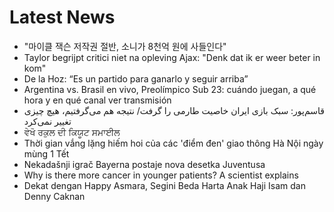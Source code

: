 # Latest News
-  "마이클 잭슨 저작권 절반, 소니가 8천억 원에 사들인다"
-  Taylor begrijpt critici niet na opleving Ajax: "Denk dat ik er weer beter in kom"
-  De la Hoz: “Es un partido para ganarlo y seguir arriba”
-  Argentina vs. Brasil en vivo, Preolímpico Sub 23: cuándo juegan, a qué hora y en qué canal ver transmisión
-  قاسم‌پور: سبک بازی ایران خاصیت طارمی را گرفت/ نتیجه هم می‌گرفتیم، هیچ چیزی تغییر نمی‌کرد
-  ਵੇਖੋ ਰਕੁਲ ਦੀ ਕਿਯੂਟ ਸਮਾਈਲ
-  Thời gian vắng lặng hiếm hoi của các 'điểm đen' giao thông Hà Nội ngày mùng 1 Tết
-  Nekadašnji igrač Bayerna postaje nova desetka Juventusa
-  Why is there more cancer in younger patients? A scientist explains
-  Dekat dengan Happy Asmara, Segini Beda Harta Anak Haji Isam dan Denny Caknan
